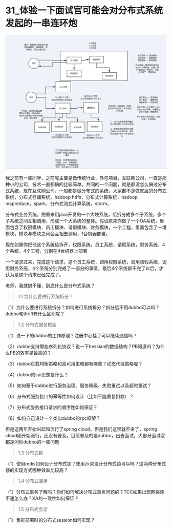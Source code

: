 

# 31_体验一下面试官可能会对分布式系统发起的一串连环炮

![01_什么是最简单的分布式系统](../../pic/2019-06-16-16-25-44.png)


我之前有一些同学，之前呢主要是做传统行业，外包项目，互联网公司，一直是那种小的公司，技术一直都搞的比较简单。共同的一个问题，就是都没怎么搞过分布式系统，现在互联网公司，一般都是做分布式的系统，大家都不是做底层的分布式系统，分布式存储系统，hadoop hdfs，分布式计算系统，hadoop mapreduce，spark，分布式流式计算系统，storm。

分布式业务系统，把原来用java开发的一个大块系统，给拆分成多个子系统，多个子系统之间互相调用，形成一个大系统的整体。假设原来你做了一个OA系统，里面包含了权限模块、员工模块、请假模块、财务模块，一个工程，里面包含了一堆模块，模块与模块之间会互相去调用，1台机器部署。

现在如果你把他这个系统给拆开，权限系统，员工系统，请假系统，财务系统，4个系统，4个工程，分别在4台机器上部署

一个请求过来，完成这个请求，这个员工系统，调用权限系统，调用请假系统，调用财务系统，4个系统分别完成了一部分的事情，最后4个系统都干完了以后，才认为是这个请求已经完成了。

老师，我就搞不懂，到底什么是分布式系统？

> 1.1 为什么要进行系统拆分？

（1）为什么要进行系统拆分？如何进行系统拆分？拆分后不用dubbo可以吗？dubbo和thrift有什么区别呢？

> 1.2 分布式服务框架

（1）说一下的dubbo的工作原理？注册中心挂了可以继续通信吗？

（2）dubbo支持哪些序列化协议？说一下hessian的数据结构？PB知道吗？为什么PB的效率是最高的？

（3）dubbo负载均衡策略和高可用策略都有哪些？动态代理策略呢？

（4）dubbo的spi思想是什么？

（5）如何基于dubbo进行服务治理、服务降级、失败重试以及超时重试？

（6）分布式服务接口的幂等性如何设计（比如不能重复扣款）？

（7）分布式服务接口请求的顺序性如何保证？

（8）如何自己设计一个类似dubbo的rpc框架？

但是这两年开始兴起和流行了spring cloud，但是我们这里就不讲了，spring cloud刚开始流行，还没有普及，目前普及的是dubbo，出去面试，大部分面试官都是问你dubbo的一些问题

> 1.3 分布式锁

（1）使用redis如何设计分布式锁？使用zk来设计分布式锁可以吗？这两种分布式锁的实现方式哪种效率比较高？

> 1.4 分布式事务

（1）分布式事务了解吗？你们如何解决分布式事务问题的？TCC如果出现网络连不通怎么办？XA的一致性如何保证？

> 1.5 分布式会话

（1）集群部署时的分布式session如何实现？